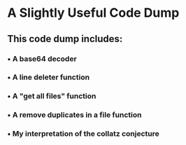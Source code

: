 # A Slightly Useful Code Dump

## This code dump includes:

### • A base64 decoder
### • A line deleter function
### • A "get all files" function
### • A remove duplicates in a file function
### • My interpretation of the collatz conjecture
